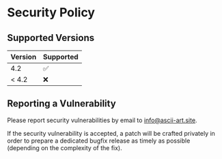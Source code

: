 # Security Policy

## Supported Versions

| Version       | Supported          |
| ------------- | ------------------ |
| 4.2           | :white_check_mark: |
| < 4.2         | :x:                |

## Reporting a Vulnerability

Please report security vulnerabilities by email to [info@ascii-art.site](mailto:info@ascii-art.site "info@ascii-art.site").

If the security vulnerability is accepted, a patch will be crafted privately
in order to prepare a dedicated bugfix release as timely as possible (depending
on the complexity of the fix).
